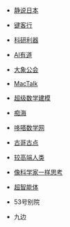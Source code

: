 - [静说日本](https://qnmlgb.tech/authors/5bc752e7244d4e6f85938699?_lst=)

- [键客行](http://www.gzhshoulu.wang/account_jkx931.html)

- [科研利器](http://www.jintiankansha.me/column/q7uqsfGkfJ)

- [AI有道](https://wemp.app/accounts/819842a4-c099-4789-80b1-2c8a912f455a)

- [大象公会](https://www.wxnmh.com/user-4242.html)

- [MacTalk](https://wemp.app/accounts/65f7da44-3026-431a-a829-ddc2957d63e3)

- [超级数学建模](https://www.wxnmh.com/user-29436.html)

- [痴海](https://juejin.im/user/5ab65ae7f265da23830ad7d8)

- [哆嗒数学网](http://www.duodaa.com)

- [古哥古点](https://www.wxnmh.com/user-44473.htm)

- [较高端人类](http://www.jintiankansha.me/column/lM1lCmDZhK)

- [像科学家一样思考](https://weixin.sogou.com/weixin?type=2&s_from=input&query=%E5%83%8F%E7%A7%91%E5%AD%A6%E5%AE%B6%E4%B8%80%E6%A0%B7%E6%80%9D%E8%80%83&ie=utf8&_sug_=n&_sug_type_=)

- [超智能体](https://wemp.app/accounts/c38050d9-60cf-4f10-9624-6afd8e4ee855?page=1)

- 53号别院

- 九边

